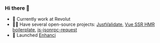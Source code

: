 ### Hi there 👋

- 🔭 Currently work at Revolut
- 👨‍💻 Have several open-source projects: [JustValidate](https://github.com/horprogs/Just-validate), [Vue SSR HMR boilerplate](https://github.com/horprogs/vue-ssr-hmr), [js-jsonrpc-request](https://github.com/horprogs/js-jsonrpc-request)
- 🚀 Launched [Enhanci](https://enhanci.com)
